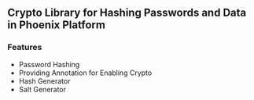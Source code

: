 ## Crypto Library for Hashing Passwords and Data in Phoenix Platform

### Features

- Password Hashing 
- Providing Annotation for Enabling Crypto 
- Hash Generator
- Salt Generator
